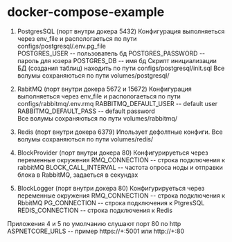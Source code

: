 # docker-compose-example

1) PostgresSQL (порт внутри докера 5432)
   Конфигурация выполняеться через env_file и распологаеться по пути configs/postgresql/.env.pg_file   
   POSTGRES_USER -- пользователь бд 
   POSTGRES_PASSWORD -- пароль для юзера
   POSTGRES_DB -- имя бд
   Скрипт инициализации БД (создания таблиц) находить по пути configs/postgresql/init.sql
   Все волумы сохраняються по пути volumes/postgresql/
   
2) RabitMQ (порт внутри докера 5672 и 15672)
   Конфигурация выполняеться через env_file и распологаеться по пути  configs/rabbitmq/.env.rmq
    RABBITMQ_DEFAULT_USER -- default user 
    RABBITMQ_DEFAULT_PASS -- default password	
    Все волумы сохраняються по пути volumes/rabbitmq/

3) Redis (порт внутри докера 6379)
    Ипользует дефолтные конфиги.
    Все волумы сохраняються по пути volumes/redis/
    
4) BlockProvider (порт внутри докера 80)
    Конфигурируеться через переменные окружения
    RMQ_CONNECTION -- строка подключения к rabbitMQ 
    BLOCK_CALL_INTERVAL -- частота опроса ноды и отправки блока в RabbitMQ, задаеться в секундах
    
5) BlockLogger (порт внутри докера 80)
    Конфигурируеться через переменные окружения
    RMQ_CONNECTION -- строка подключения к RbbitMQ 
    PG_CONNECTION -- строка подключения к PtgresSQL
    REDIS_CONNECTION -- строка подключения к Redis

Приложения 4 и 5 по умолчанию слушают порт 80 по http
ASPNETCORE_URLS --  пример https://+:5001  или http://+:80

